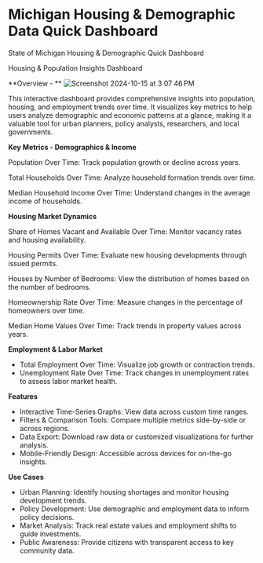 

# Michigan Housing & Demographic Data Quick Dashboard

State of Michigan Housing &amp; Demographic Quick Dashboard

Housing & Population Insights Dashboard

**Overview - **
![Screenshot 2024-10-15 at 3 07 46 PM](https://github.com/user-attachments/assets/209d9fa4-3315-4719-a648-ca5dfc47649d)

This interactive dashboard provides comprehensive insights into population, housing, and employment trends over time. It visualizes key metrics to help users analyze demographic and economic patterns at a glance, making it a valuable tool for urban planners, policy analysts, researchers, and local governments.

**Key Metrics - Demographics & Income**

Population Over Time: 
Track population growth or decline across years.

Total Households Over Time: 
Analyze household formation trends over time.

Median Household Income Over Time: 
Understand changes in the average income of households.

**Housing Market Dynamics**

Share of Homes Vacant and Available Over Time: 
Monitor vacancy rates and housing availability.

Housing Permits Over Time: 
Evaluate new housing developments through issued permits.

Houses by Number of Bedrooms: 
View the distribution of homes based on the number of bedrooms.

Homeownership Rate Over Time: 
Measure changes in the percentage of homeowners over time.

Median Home Values Over Time: 
Track trends in property values across years.

**Employment & Labor Market**
- Total Employment Over Time: Visualize job growth or contraction trends.
- Unemployment Rate Over Time: Track changes in unemployment rates to assess labor market health.

**Features**
- Interactive Time-Series Graphs: View data across custom time ranges.
- Filters & Comparison Tools: Compare multiple metrics side-by-side or across regions.
- Data Export: Download raw data or customized visualizations for further analysis.
- Mobile-Friendly Design: Accessible across devices for on-the-go insights.

**Use Cases**
- Urban Planning: Identify housing shortages and monitor housing development trends.
- Policy Development: Use demographic and employment data to inform policy decisions.
- Market Analysis: Track real estate values and employment shifts to guide investments.
- Public Awareness: Provide citizens with transparent access to key community data.
